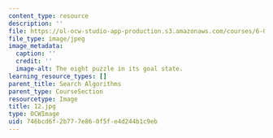 ```yaml
---
content_type: resource
description: ''
file: https://ol-ocw-studio-app-production.s3.amazonaws.com/courses/6-01sc-introduction-to-electrical-engineering-and-computer-science-i-spring-2011/746bcd6f2b777e860f5fe4d244b1c9eb_12.jpg
file_type: image/jpeg
image_metadata:
  caption: ''
  credit: ''
  image-alt: The eight puzzle in its goal state.
learning_resource_types: []
parent_title: Search Algorithms
parent_type: CourseSection
resourcetype: Image
title: 12.jpg
type: OCWImage
uid: 746bcd6f-2b77-7e86-0f5f-e4d244b1c9eb
---
```

